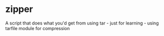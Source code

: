 zipper
======

A script that does what you'd get from using tar - just for learning - using tarfile module for compression
